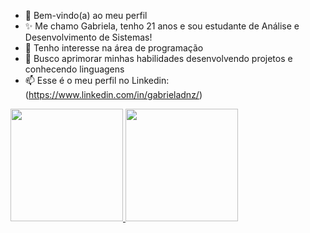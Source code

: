 - 👋 Bem-vindo(a) ao meu perfil
- ✨ Me chamo Gabriela, tenho 21 anos e sou estudante de Análise e Desenvolvimento de Sistemas!
- 👀 Tenho interesse na área de programação
- 💞️ Busco aprimorar minhas habilidades desenvolvendo projetos e conhecendo linguagens
- 📫 Esse é o meu perfil no Linkedin: (https://www.linkedin.com/in/gabrieladnz/)

  
<!---
gbdnz/gbdnz is a ✨ special ✨ repository because its `README.md` (this file) appears on your GitHub profile.
You can click the Preview link to take a look at your changes.
--->

<div> <a href="https://github.com/gabrieladnz">
<img height="180em" src="https://github-readme-stats.vercel.app/api/top-langs/?username=gabrieladnz&layout=compact&langs_count=7&theme=dracula"/>
<img height="180em" src="https://github-readme-stats.vercel.app/api?username=gabrieladnz&show_icons=true&theme=dracula&include_all_commits=true&count_private=true"/>
</div>
